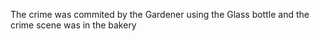 The crime was commited by the Gardener using the Glass bottle and the crime scene was in the bakery
